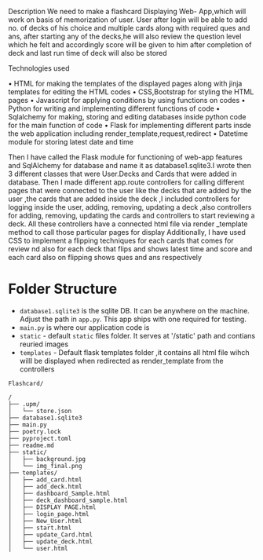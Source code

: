 Description
We need to make a flashcard Displaying Web- App,which will work on basis of
memorization of user. User after login will be able to add no. of decks of his choice and
multiple cards along with required ques and ans, after starting any of the decks,he will also 
review the question level which he felt and accordingly score will be given to him after 
completion of deck and last run time of deck will also be stored 

Technologies used

• HTML for making the templates of the displayed pages along with jinja templates for editing the 
HTML codes
• CSS,Bootstrap for styling the HTML pages
• Javascript for applying conditions by using functions on codes
• Python for writing and implementing different functions of code
• Sqlalchemy for making, storing and editing databases inside python code for the main function 
of code
• Flask for implementing different parts insde the web application including 
render_template,request,redirect
• Datetime module for storing latest date and time 
 


Then I have called the Flask module for functioning of web-app features and SqlAlchemy for 
database and name it as database1.sqlite3.I wrote then 3 different classes that were User.Decks and 
Cards that were added in database.
Then I made different app.route controllers for calling different pages that were connected to the 
user like the decks that are added by the user ,the cards that are added inside the deck
,I included controllers for logging inside the user, adding, removing, updating a deck ,also 
controllers for adding, removing, updating the cards and controllers to start reviewing a deck. All 
these controllers have a connected html file via render _template method to call those particular 
pages for display
Additionally, I have used CSS to implement a flipping techniques for each cards that comes for 
review nd also for each deck that flips and shows latest time and score and each card also on 
flipping shows ques and ans respectively

# Folder Structure

- `database1.sqlite3` is the sqlite DB. It can be anywhere on the machine. Adjust the path in `app.py`. This app ships with one required for testing.
- `main.py` is where our application code is
- `static` - default `static` files folder. It serves at '/static' path and contians reuried images
- `templates` - Default flask templates folder ,it contains all html file wihch willl be displayed when redirected as render_template from the controllers 


```
Flashcard/

/
├── .upm/
│   └── store.json
├── database1.sqlite3
├── main.py
├── poetry.lock
├── pyproject.toml
├── readme.md
├── static/
│   ├── background.jpg
│   └── img_final.png
├── templates/
│   ├── add_card.html
│   ├── add_deck.html
│   ├── dashboard_Sample.html
│   ├── deck_dashboard_sample.html
│   ├── DISPLAY PAGE.html
│   ├── login_page.html
│   ├── New_User.html
│   ├── start.html
│   ├── update_Card.html
│   ├── update_deck.html
│   └── user.html
